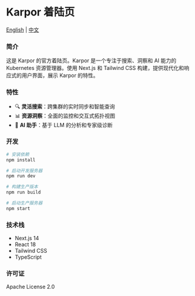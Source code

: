 # Karpor 着陆页

[English](./README.md) | [中文](./README_zh.md)

### 简介

这是 Karpor 的官方着陆页。Karpor 是一个专注于搜索、洞察和 AI 能力的 Kubernetes 资源管理器。使用 Next.js 和 Tailwind CSS 构建，提供现代化和响应式的用户界面，展示 Karpor 的特性。

### 特性

- 🔍 **灵活搜索**：跨集群的实时同步和智能查询
- 📊 **资源洞察**：全面的监控和交互式拓扑视图
- 🤖 **AI 助手**：基于 LLM 的分析和专家级诊断

### 开发

```bash
# 安装依赖
npm install

# 启动开发服务器
npm run dev

# 构建生产版本
npm run build

# 启动生产服务器
npm start
```

### 技术栈

- Next.js 14
- React 18
- Tailwind CSS
- TypeScript

### 许可证

Apache License 2.0
